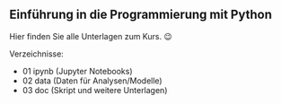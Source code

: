## Einführung in die Programmierung mit Python


Hier finden Sie alle Unterlagen zum Kurs. 😉

Verzeichnisse:

* 01 ipynb (Jupyter Notebooks)
* 02 data  (Daten für Analysen/Modelle)
* 03 doc   (Skript und weitere Unterlagen)
